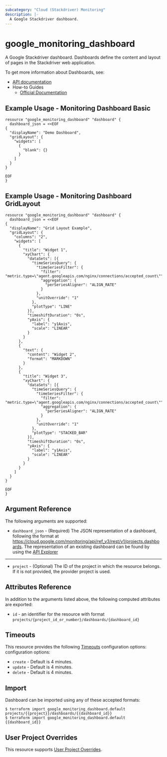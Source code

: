 ```yaml
---
subcategory: "Cloud (Stackdriver) Monitoring"
description: |-
  A Google Stackdriver dashboard.
---
```


# google\_monitoring\_dashboard

A Google Stackdriver dashboard. Dashboards define the content and layout of pages in the Stackdriver web application.

To get more information about Dashboards, see:

* [API documentation](https://cloud.google.com/monitoring/api/ref_v3/rest/v1/projects.dashboards)
* How-to Guides
    * [Official Documentation](https://cloud.google.com/monitoring/dashboards)

## Example Usage - Monitoring Dashboard Basic


```hcl
resource "google_monitoring_dashboard" "dashboard" {
  dashboard_json = <<EOF
{
  "displayName": "Demo Dashboard",
  "gridLayout": {
    "widgets": [
      {
        "blank": {}
      }
    ]
  }
}

EOF
}
```

## Example Usage - Monitoring Dashboard GridLayout


```hcl
resource "google_monitoring_dashboard" "dashboard" {
  dashboard_json = <<EOF
{
  "displayName": "Grid Layout Example",
  "gridLayout": {
    "columns": "2",
    "widgets": [
      {
        "title": "Widget 1",
        "xyChart": {
          "dataSets": [{
            "timeSeriesQuery": {
              "timeSeriesFilter": {
                "filter": "metric.type=\"agent.googleapis.com/nginx/connections/accepted_count\"",
                "aggregation": {
                  "perSeriesAligner": "ALIGN_RATE"
                }
              },
              "unitOverride": "1"
            },
            "plotType": "LINE"
          }],
          "timeshiftDuration": "0s",
          "yAxis": {
            "label": "y1Axis",
            "scale": "LINEAR"
          }
        }
      },
      {
        "text": {
          "content": "Widget 2",
          "format": "MARKDOWN"
        }
      },
      {
        "title": "Widget 3",
        "xyChart": {
          "dataSets": [{
            "timeSeriesQuery": {
              "timeSeriesFilter": {
                "filter": "metric.type=\"agent.googleapis.com/nginx/connections/accepted_count\"",
                "aggregation": {
                  "perSeriesAligner": "ALIGN_RATE"
                }
              },
              "unitOverride": "1"
            },
            "plotType": "STACKED_BAR"
          }],
          "timeshiftDuration": "0s",
          "yAxis": {
            "label": "y1Axis",
            "scale": "LINEAR"
          }
        }
      }
    ]
  }
}

EOF
}
```

## Argument Reference

The following arguments are supported:


* `dashboard_json` -
  (Required)
  The JSON representation of a dashboard, following the format at https://cloud.google.com/monitoring/api/ref_v3/rest/v1/projects.dashboards.
  The representation of an existing dashboard can be found by using the [API Explorer](https://cloud.google.com/monitoring/api/ref_v3/rest/v1/projects.dashboards/get)

- - -


* `project` - (Optional) The ID of the project in which the resource belongs.
    If it is not provided, the provider project is used.


## Attributes Reference

In addition to the arguments listed above, the following computed attributes are exported:

* `id` - an identifier for the resource with format `projects/{project_id_or_number}/dashboards/{dashboard_id}`

## Timeouts

This resource provides the following
[Timeouts](https://developer.hashicorp.com/terraform/plugin/sdkv2/resources/retries-and-customizable-timeouts) configuration options: configuration options:

- `create` - Default is 4 minutes.
- `update` - Default is 4 minutes.
- `delete` - Default is 4 minutes.

## Import

Dashboard can be imported using any of these accepted formats:

```
$ terraform import google_monitoring_dashboard.default projects/{{project}}/dashboards/{{dashboard_id}}
$ terraform import google_monitoring_dashboard.default {{dashboard_id}}
```

## User Project Overrides

This resource supports [User Project Overrides](https://registry.terraform.io/providers/hashicorp/google/latest/docs/guides/provider_reference#user_project_override).
